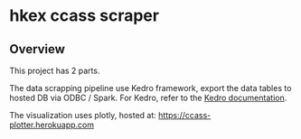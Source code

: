 # hkex ccass scraper

## Overview

This project has 2 parts. 

The data scrapping pipeline use Kedro framework, export the data tables to hosted DB via ODBC / Spark. For Kedro, refer to the [Kedro documentation](https://kedro.readthedocs.io).

The visualization uses plotly, hosted at: https://ccass-plotter.herokuapp.com 